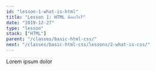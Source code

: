 ```yaml
---
id: "lesson-1-what-is-html"
title: "Lesson 1: HTML คืออะไร?"
date: "2019-12-27"
type: "lesson"
stack: ["HTML"]
parent: "/classes/basic-html-css/"
next: "/classes/basic-html-css/lessons/2-what-is-css/"
---
```


Lorem ipsum dolor